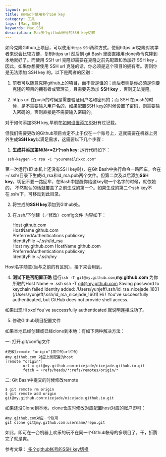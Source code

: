 ```yaml
---
layout: post
title: 在Mac下使用多个SSH key
category: 工具
tags: [Mac, SSH]
keywords: Mac,SSH
description: Mac多个github帐号的SSH key切换
---
```


如今克隆Github上项目，可以使用`Https` `SSH`两种方式。使用https url克隆对初学者来说会比较方便，复制https url 然后到 git Bash 里面直接用clone命令克隆到本地就好了。而使用 SSH url 克隆却需要在克隆之前先配置和添加好 SSH key 。因此，如果你想要使用 SSH url 克隆的话，你必须是这个项目的拥有者。否则你是无法添加 SSH key 的。以下是两者的区别：

1. 前者可以随意克隆github上的项目，而不管是谁的；而后者则是你必须是你要克隆的项目的拥有者或管理员，且需要先添加 **SSH key** ，否则无法克隆。

2. https url 在push的时候是需要验证用户名和密码的；而 SSH 在push的时候，是不需要输入用户名的，如果配置SSH key的时候设置了密码，则需要输入密码的，否则直接是不需要输入密码的。

对于如何添加SSH key,早前在[如何设置添加SSH](http://www.jeffjade.com/2015/06/26/2015-06-26-ssh-setting/)有过记载。

但我们需要更改的Github项目肯定不止于仅在一个账号上，这就需要在机器上另外生成**SSH key**以满足需求，这需要以下几个步骤：

1. **生成并添加第N(N>=2)个ssh key**: 运行代码如下：
```shell
 ssh-keygen -t rsa -C "youremail@xxx.com"  
 ```
第一次运行(即 本机上还没有SSH key时)，在Git Bash中执行命令一路回车，会在~/.ssh/目录下生成id_rsa和id_rsa.pub两个文件。但第二次及以后添加**SSH key**，切记不要一路回车，在Bash中提醒你给这key取一个名字的时候，就依她的， 不然默认的话就覆盖了之前生成的第一个。如果生成的第二个ssh key不在.ssh/下，可移动到此目录。

2. 将生成的**SSH key**添加到Github处。

3. 在.ssh/下创建（／修改）config文件 内容如下：

    Host github.com  
        HostName github.com  
        PreferredAuthentications publickey  
        IdentityFile ~/.ssh/id_rsa  
    Host my.github.com
        HostName github.com  
        PreferredAuthentications publickey  
        IdentityFile ~/.ssh/my  

Host名字随意(当与之前的有区别)，接下来会用到。

4. **测试下是否配置正确**
运行`ssh -T git@my.github.com`,**my.github.com** 为你所取的Host Name
    ➜  .ssh  ssh -T git@my.github.com
    Saving password to keychain failed
    Identity added: /Users/yunjeff/.ssh/id_rsa_nicejade_1601 (/Users/yunjeff/.ssh/id_rsa_nicejade_1601)
    Hi ! You've successfully authenticated, but GitHub does not provide shell access.

如果出现Hi xxx!You've successfully authenticated 就说明连接成功了。

5. 修改Github项目配置文件

如果本地已经创建或已经clone到本地：有如下两种解决方法：

一: 打开.git/config文件

    #更改[remote "origin"]项中的url中的  
    #my.github.com 对应上面配置的host  
    [remote "origin"]
            url = git@my.github.com:nicejade/nicejade.github.io.git
            fetch = +refs/heads/*:refs/remotes/origin/*

二: Git Bash中提交的时候修改remote

    $ git remote rm origin  
    $ git remote add origin git@my.github.com:nicejade/nicejade.github.io.git

如果还没Clone到本地，clone仓库时修改对应配置host对应的账户即可：

    #my.github.com对应一个账号  
    git clone git@my.github.com:username/repo.git  

如此，即可在一台机器上欢乐的玩不在同一个Github帐号的多项目了，干，折腾完了就是爽。

参考文章：[ 多个github帐号的SSH key切换](http://blog.csdn.net/itmyhome1990/article/details/42643233?utm_source=tuicool&utm_medium=referral)
